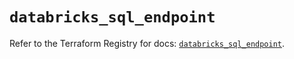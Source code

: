 # `databricks_sql_endpoint`

Refer to the Terraform Registry for docs: [`databricks_sql_endpoint`](https://registry.terraform.io/providers/databricks/databricks/1.33.0/docs/resources/sql_endpoint).
